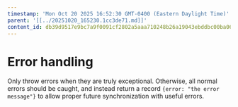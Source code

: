 ```yaml
---
timestamp: 'Mon Oct 20 2025 16:52:30 GMT-0400 (Eastern Daylight Time)'
parent: '[[../20251020_165230.1cc3de71.md]]'
content_id: db39d9517e9bc7a9f0091cf2802a5aaa710248b26a19043ebddbc00ba067bc70
---
```


# Error handling

Only throw errors when they are truly exceptional. Otherwise, all normal errors should be caught, and instead return a record `{error: "the error message"}` to allow proper future synchronization with useful errors.
